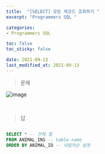 ```yaml
---
title:  "[SELECT] 모든 레코드 조회하기 "
excerpt: "Programmers SQL "

categories:
- Programmers SQL

toc: false
toc_sticky: false

date: 2021-09-13
last_modified_at: 2021-09-13
---
```


> 문제

![image](https://user-images.githubusercontent.com/76996686/133084506-8c3c51b8-c3a7-48eb-8c23-79537aad7765.png)

<br>

> 답

```sql

SELECT * -- 전체 열
FROM ANIMAL_INS -- table name
ORDER BY ANIMAL_ID -- 내림차순 설정

```